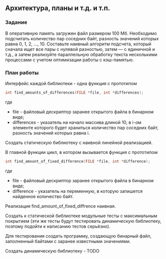 ## Архитектура, планы и т.д. и т.п.

### Задание

В оперативную память загружен файл размером 100 Мб. Необходимо подсчитать количество пар соседних байт, разность значений которых равна 0, 1, 2, …, 10. Составьте наивный алгоритм подсчета, который сначала ищет все пары с нулевой разностью, затем — с единичной и т.д., а затем реализуйте параллельную обработку текста несколькими процессами с учетом оптимизации работы с кэш-памятью.

### План работы

Интерфейс каждой библиотеки - одна функция с прототипом 
```c
int find_amounts_of_differences(FILE *file, int *differences);
```
где
- file - файловый дескриптор заранее открытого файла в бинарном виде;
- differences - указатель на начало массива длиной 10, в i-ом элементе которого будет храниться количество пар соседних байт, разность значений которых равна i. 


Создать статическую библиотеку с наивной линейной реализацией.

В главной функции цикл, в котором вызывается функция с прототипом 
```c
int find_amount_of_fixed_difference(FILE *file, int *difference);
```
где 
- file - файловый дескриптор заранее открытого файла в бинарном виде;
- difference - указатель на переменную, в которую запишется найденное количество байт.

Реализация find_amount_of_fixed_diffrence наивная.

Создать к статической библиотеке модульные тесты с максимальным покрытием (эти же тесты будут тестировать динамическую библиотеку, поэтому подойти к написанию тестов серьёзно).

Для тестирования создать программу, создающую бинарный файл, заполненный байтами с заранее известными значениями.

Создать динамическую библиотеку - TODO
